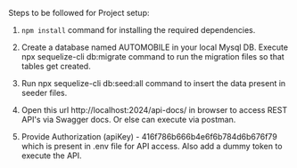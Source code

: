 Steps to be followed for Project setup:

1. ```npm install``` command for installing the required dependencies.

2. Create a database named AUTOMOBILE in your local Mysql DB. Execute npx sequelize-cli db:migrate command to run the migration files so that tables get created.

3. Run npx sequelize-cli db:seed:all command to insert the data present in seeder files.

4. Open this url http://localhost:2024/api-docs/ in browser to access REST API's via Swagger docs. Or else can execute via postman.

5. Provide Authorization (apiKey) - 416f786b666b4e6f6b784d6b676f79 which is present in .env file for API access. Also add a dummy token to execute the API.
